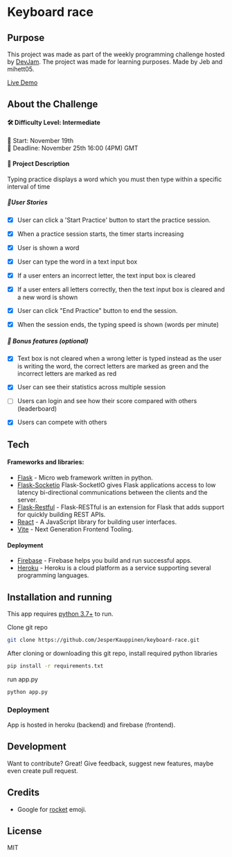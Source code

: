 # Keyboard race

## Purpose
This project was made as part of the weekly programming challenge hosted by [DevJam].
The project was made for learning purposes. Made by Jeb and mihett05.

[Live Demo](https://keyboard-race.firebaseapp.com/)


## About the Challenge
#### 🛠 Difficulty Level: Intermediate 
📅 Start: November 19th<br>
📅 Deadline: November 25th 16:00 (4PM) GMT

#### 📝 Project Description
Typing practice displays a word which you must then type within a specific interval of time

##### 📑User Stories
- [x] User can click a 'Start Practice' button to start the practice session.
- [x] When a practice session starts, the timer starts increasing
- [x] User is shown a word
- [x] User can type the word in a text input box
- [x] If a user enters an incorrect letter, the text input box is cleared
- [x] If a user enters all letters correctly, then the text input box is cleared and a new word is shown
- [x] User can click "End Practice" button to end the session.
- [x] When the session ends, the typing speed is shown (words per minute)


##### 🌟 Bonus features (optional)
- [x] Text box is not cleared when a wrong letter is typed instead  as the user is writing the word, the correct letters are marked  as green and the incorrect letters are marked as red
- [x] User can see their statistics across multiple session
- [ ] Users can login and see how their score compared with others (leaderboard)
- [x] Users can compete with others


## Tech

#### Frameworks and libraries:

- [Flask] - Micro web framework written in python.
- [Flask-Socketio](https://flask-socketio.readthedocs.io/en/latest/)  Flask-SocketIO gives Flask applications access to low latency bi-directional communications between the clients and the server.
- [Flask-Restful](https://flask-restful.readthedocs.io/en/latest/) - Flask-RESTful is an extension for Flask that adds support for quickly building REST APIs.
- [React](https://reactjs.org/) - A JavaScript library for building user interfaces.
- [Vite](https://vitejs.dev/) - Next Generation Frontend Tooling.
#### Deployment
- [Firebase](https://firebase.google.com/) - Firebase helps you build and run successful apps.
- [Heroku](https://www.heroku.com) - Heroku is a cloud platform as a service supporting several programming languages.

## Installation and running

This app requires [python 3.7+](https://www.python.org/downloads/) to run.

Clone git repo
```sh
git clone https://github.com/JesperKauppinen/keyboard-race.git
```

After cloning or downloading this git repo, install required python libraries

```sh
pip install -r requirements.txt
```

run app.py
```sh
python app.py
```
### Deployment
App is hosted in heroku (backend) and firebase (frontend).


## Development

Want to contribute? Great!
Give feedback, suggest new features, maybe even create pull request.


## Credits
- Google for [rocket](https://emojipedia.org/rocket/) emoji.

## License

MIT

   [Flask]: <https://flask.palletsprojects.com/en/2.0.x/>
   [DevJam]: <https://discord.gg/nZBxGEudY6>
